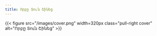 ```yaml
---
title: Որբը Տուն Շինեց
---
```


{{< figure src="/images/cover.png"
    width=320px
    class="pull-right cover"
    alt="Որբը Տուն Շինեց" >}}


